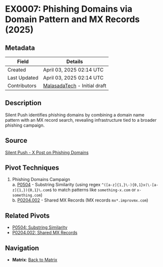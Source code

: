 # EX0007: Phishing Domains via Domain Pattern and MX Records (2025)

## Metadata
| Field          | Details                                      |
|----------------|----------------------------------------------|
| Created        | April 03, 2025 02:14 UTC                    |
| Last Updated   | April 03, 2025 02:14 UTC                    |
| Contributors   | [MalasadaTech](../contributors.md#malasadatech) - Initial draft |

## Description
Silent Push identifies phishing domains by combining a domain name pattern with an MX record search, revealing infrastructure tied to a broader phishing campaign.

## Source
[Silent Push - X Post on Phishing Domains](https://x.com/silentpush/status/1902967042996834455)

## Pivot Techniques
1. Phishing Domains Campaign  
    a. [P0504](../pivots/P0504.md) - Substring Similarity (using regex `^([a-z]{1,}\-){0,1}x(\-[a-z]{1,}){0,1}\.com$` to match patterns like `something-x.com` or `x-something.com`)  
    b. [P0204.002](../pivots/P0204.002.md) - Shared MX Records (MX records `mx*.improvmx.com`)

## Related Pivots
- [P0504: Substring Similarity](../pivots/P0504.md)
- [P0204.002: Shared MX Records](../pivots/P0204.002.md)

## Navigation
- **Matrix**: [Back to Matrix](../matrix.md)